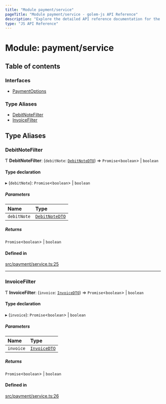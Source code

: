 ```yaml
---
title: "Module payment/service"
pageTitle: "Module payment/service - golem-js API Reference"
description: "Explore the detailed API reference documentation for the Module payment/service within the golem-js SDK for the Golem Network."
type: "JS API Reference"
---
```

# Module: payment/service

## Table of contents

### Interfaces

- [PaymentOptions](../interfaces/payment_service.PaymentOptions)

### Type Aliases

- [DebitNoteFilter](payment_service#debitnotefilter)
- [InvoiceFilter](payment_service#invoicefilter)

## Type Aliases

### DebitNoteFilter

Ƭ **DebitNoteFilter**: (`debitNote`: [`DebitNoteDTO`](../interfaces/payment_debit_note.DebitNoteDTO)) => `Promise`\<`boolean`\> \| `boolean`

#### Type declaration

▸ (`debitNote`): `Promise`\<`boolean`\> \| `boolean`

##### Parameters

| Name | Type |
| :------ | :------ |
| `debitNote` | [`DebitNoteDTO`](../interfaces/payment_debit_note.DebitNoteDTO) |

##### Returns

`Promise`\<`boolean`\> \| `boolean`

#### Defined in

[src/payment/service.ts:25](https://github.com/golemfactory/golem-js/blob/9c218b4/src/payment/service.ts#L25)

___

### InvoiceFilter

Ƭ **InvoiceFilter**: (`invoice`: [`InvoiceDTO`](../interfaces/payment_invoice.InvoiceDTO)) => `Promise`\<`boolean`\> \| `boolean`

#### Type declaration

▸ (`invoice`): `Promise`\<`boolean`\> \| `boolean`

##### Parameters

| Name | Type |
| :------ | :------ |
| `invoice` | [`InvoiceDTO`](../interfaces/payment_invoice.InvoiceDTO) |

##### Returns

`Promise`\<`boolean`\> \| `boolean`

#### Defined in

[src/payment/service.ts:26](https://github.com/golemfactory/golem-js/blob/9c218b4/src/payment/service.ts#L26)
